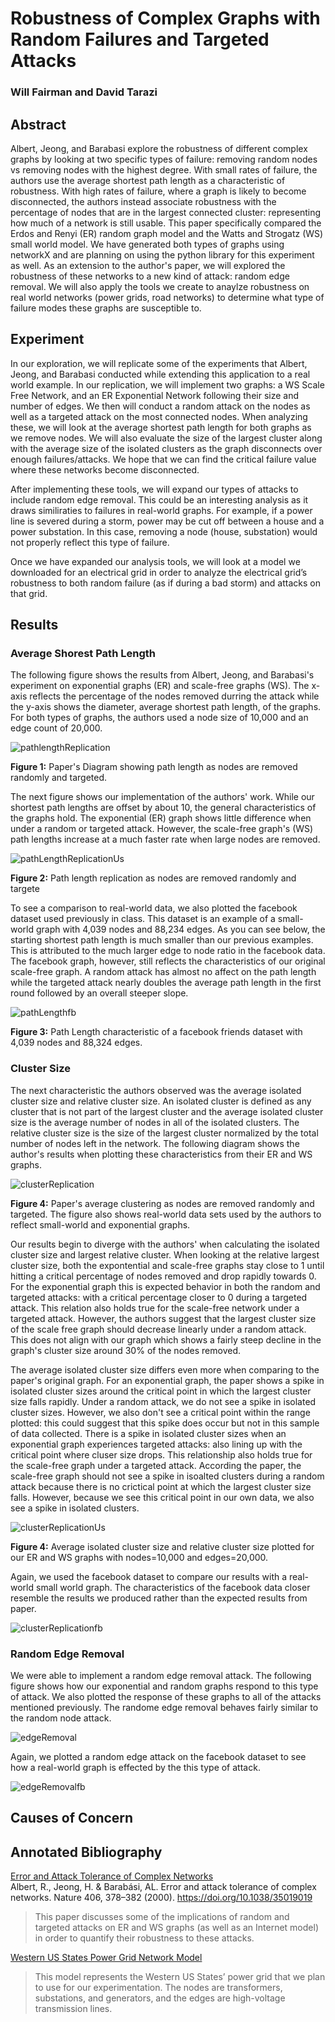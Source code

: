 # Robustness of Complex Graphs with Random Failures and Targeted Attacks
### Will Fairman and David Tarazi

## Abstract
Albert, Jeong, and Barabasi explore the robustness of different complex graphs by looking at two specific types of failure: removing random nodes vs removing nodes with the highest degree. With small rates of failure, the authors use the average shortest path length as a characteristic of robustness. With high rates of failure, where a graph is likely to become disconnected, the authors instead associate robustness with the percentage of nodes that are in the largest connected cluster: representing how much of a network is still usable. This paper specifically compared the Erdos and Renyi (ER) random graph model and the Watts and Strogatz (WS) small world model. We have generated both types of graphs using networkX and are planning on using the python library for this experiment as well. As an extension to the author's paper, we will explored the robustness of these networks to a new kind of attack: random edge removal. We will also apply the tools we create to anaylze robustness on real world networks (power grids, road networks) to determine what type of failure modes these graphs are susceptible to.

## Experiment
In our exploration, we will replicate some of the experiments that Albert, Jeong, and Barabasi conducted while extending this application to a real world example. In our replication, we will implement two graphs: a WS Scale Free Network, and an ER Exponential Network following their size and number of edges. We then will conduct a random attack on the nodes as well as a targeted attack on the most connected nodes. When analyzing these, we will look at the average shortest path length for both graphs as we remove nodes. We will also evaluate the size of the largest cluster along with the average size of the isolated clusters as the graph disconnects over enough failures/attacks. We hope that we can find the critical failure value where these networks become disconnected.

After implementing these tools, we will expand our types of attacks to include random edge removal. This could be an interesting analysis as it draws similiraties to failures in real-world graphs. For example, if a power line is severed during a storm, power may be cut off between a house and a power substation. In this case, removing a node (house, substation) would not properly reflect this type of failure. 

Once we have expanded our analysis tools, we will look at a model we downloaded for an electrical grid in order to analyze the electrical grid’s robustness to both random failure (as if during a bad storm) and attacks on that grid.

## Results

### Average Shorest Path Length
The following figure shows the results from Albert, Jeong, and Barabasi's experiment on exponential graphs (ER) and scale-free graphs (WS). The x-axis reflects the percentage of the nodes removed durring the attack while the y-axis shows the diameter, average shortest path length, of the graphs. For both types of graphs, the authors used a node size of 10,000 and an edge count of 20,000.

![pathlengthReplication](figures/projectproposal2.png)

**Figure 1:** Paper's Diagram showing path length as nodes are removed randomly and targeted.

The next figure shows our implementation of the authors' work. While our shortest path lengths are offset by about 10, the general characteristics of the graphs hold. The exponential (ER) graph shows little difference when under a random or targeted attack. However, the scale-free graph's (WS) path lengths increase at a much faster rate when large nodes are removed.

![pathLengthReplicationUs](figures/fig1_replicated.jpg)

**Figure 2:** Path length replication as nodes are removed randomly and targete

To see a comparison to real-world data, we also plotted the facebook dataset used previously in class. This dataset is an example of a small-world graph with 4,039 nodes and 88,234 edges. As you can see below, the starting shortest path length is much smaller than our previous examples. This is attributed to the much larger edge to node ratio in the facebook data. The facebook graph, however, still reflects the characteristics of our original scale-free graph. A random attack has almost no affect on the path length while the targeted attack nearly doubles the average path length in the first round followed by an overall steeper slope. 

![pathLengthfb](figures/fig1_fb_replicated.jpg)

**Figure 3:** Path Length characteristic of a facebook friends dataset with 4,039 nodes and 88,324 edges.


### Cluster Size
The next characteristic the authors observed was the average isolated cluster size and relative cluster size. An isolated cluster is defined as any cluster that is not part of the largest cluster and the average isolated cluster size is the average number of nodes in all of the isolated clusters. The relative cluster size is the size of the largest cluster normalized by the total number of nodes left in the network. The following diagram shows the author's results when plotting these characteristics from their ER and WS graphs.

![clusterReplication](figures/projectproposal1.png)

**Figure 4:** Paper's average clustering as nodes are removed randomly and targeted. The figure also shows real-world data sets used by the authors to reflect small-world and exponential graphs.

Our results begin to diverge with the authors' when calculating the isolated cluster size and largest relative cluster. When looking at the relative largest cluster size, both the expontential and scale-free graphs stay close to 1 until hitting a critical percentage of nodes removed and drop rapidly towards 0. For the exponential graph this is expected behavior in both the random and targeted attacks: with a critical percentage closer to 0 during a targeted attack. This relation also holds true for the scale-free network under a targeted attack. However, the authors suggest that the largest cluster size of the scale free graph should decrease linearly under a random attack. This does not align with our graph which shows a fairly steep decline in the graph's cluster size around 30% of the nodes removed.

The average isolated cluster size differs even more when comparing to the paper's original graph. For an exponential graph, the paper shows a spike in isolated cluster sizes around the critical point in which the largest cluster size falls rapidly. Under a random attack, we do not see a spike in isolated cluster sizes. However, we also don't see a critical point within the range plotted: this could suggest that this spike does occur but not in this sample of data collected. There is a spike in isolated cluster sizes when an exponential graph experiences targeted attacks: also lining up with the critical point where cluser size drops. This relationship also holds true for the scale-free graph under a targeted attack. According the paper, the scale-free graph should not see a spike in isoalted clusters during a random attack because there is no crictical point at which the largest cluster size falls. However, because we see this critical point in our own data, we also see a spike in isolated clusters. 

![clusterReplicationUs](figures/fig2_replicated.jpg)

**Figure 4:** Average isolated cluster size and relative cluster size plotted for our ER and WS graphs with nodes=10,000 and edges=20,000.

Again, we used the facebook dataset to compare our results with a real-world small world graph. The characteristics of the facebook data closer resemble the results we produced rather than the expected results from paper.

![clusterReplicationfb](figures/fig2_fb_replicated.jpg)

### Random Edge Removal
We were able to implement a random edge removal attack. The following figure shows how our exponential and random graphs respond to this type of attack. We also plotted the response of these graphs to all of the attacks mentioned previously. The randome edge removal behaves fairly similar to the random node attack.

![edgeRemoval](figures/fig3.jpg) 

Again, we plotted a random edge attack on the facebook dataset to see how a real-world graph is effected by the this type of attack. 

![edgeRemovalfb](figures/fig3_fb.jpg)

## Causes of Concern

## Annotated Bibliography
[Error and Attack Tolerance of Complex Networks](https://www.nature.com/articles/35019019.pdf?origin=ppub)  
Albert, R., Jeong, H. & Barabási, AL. Error and attack tolerance of complex networks. Nature 406, 378–382 (2000). https://doi.org/10.1038/35019019
>This paper discusses some of the implications of random and targeted attacks on ER and WS graphs (as well as an Internet model) in order to quantify their robustness to these attacks.

[Western US States Power Grid Network Model](http://konect.cc/networks/opsahl-powergrid/)
>This model represents the Western US States’ power grid that we plan to use for our experimentation. The nodes are transformers, substations, and generators, and the edges are high-voltage transmission lines.
